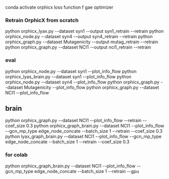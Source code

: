 conda activate orphicx
loss function f gae optimizer

### Retrain OrphicX from scratch

python orphicx_lyax.py --dataset syn1 --output syn1_retrain --retrain
python orphicx_node.py --dataset syn4 --output syn4_retrain --retrain
python orphicx_graph.py --dataset Mutagenicity --output mutag_retrain --retrain
python orphicx_graph.py --dataset NCI1 --output nci1_retrain --retrain

### eval

python orphicx_node.py --dataset syn1 --plot_info_flow
python orphicx_lyas_brain.py --dataset syn1 --plot_info_flow
python orphicx_node.py --dataset syn4 --plot_info_flow
python orphicx_graph.py --dataset Mutagenicity --plot_info_flow
python orphicx_graph.py --dataset NCI1 --plot_info_flow

## brain

python orphicx_graph.py --dataset NCI1 --plot_info_flow --retrain --coef_size 0.3
python orphicx_graph_brain.py --dataset NCI1 --plot_info_flow --gcn_mp_type edge_node_concate --batch_size 1 --retrain --coef_size 0.3
python lyax_graph_brain.py --dataset NCI1 --plot_info_flow --gcn_mp_type edge_node_concate --batch_size 1 --retrain --coef_size 0.3

### for colab

python orphicx_graph_brain.py --dataset NCI1 --plot_info_flow --gcn_mp_type edge_node_concate --batch_size 1 --retrain --gpu
